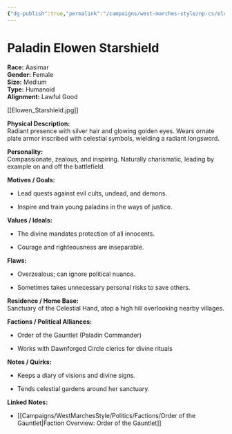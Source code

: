 ```yaml
---
{"dg-publish":true,"permalink":"/campaigns/west-marches-style/np-cs/elowen-starshield/"}
---
```


# Paladin Elowen Starshield

**Race:** Aasimar  
**Gender:** Female  
**Size:** Medium  
**Type:** Humanoid  
**Alignment:** Lawful Good

[[Elowen_Starshield.jpg]]

**Physical Description:**  
Radiant presence with silver hair and glowing golden eyes. Wears ornate plate armor inscribed with celestial symbols, wielding a radiant longsword.

**Personality:**  
Compassionate, zealous, and inspiring. Naturally charismatic, leading by example on and off the battlefield.

**Motives / Goals:**

- Lead quests against evil cults, undead, and demons.
    
- Inspire and train young paladins in the ways of justice.
    

**Values / Ideals:**

- The divine mandates protection of all innocents.
    
- Courage and righteousness are inseparable.
    

**Flaws:**

- Overzealous; can ignore political nuance.
    
- Sometimes takes unnecessary personal risks to save others.
    

**Residence / Home Base:**  
Sanctuary of the Celestial Hand, atop a high hill overlooking nearby villages.

**Factions / Political Alliances:**

- Order of the Gauntlet (Paladin Commander)
    
- Works with Dawnforged Circle clerics for divine rituals
    

**Notes / Quirks:**

- Keeps a diary of visions and divine signs.
    
- Tends celestial gardens around her sanctuary.
    

**Linked Notes:**

- [[Campaigns/WestMarchesStyle/Politics/Factions/Order of the Gauntlet\|Faction Overview: Order of the Gauntlet]]